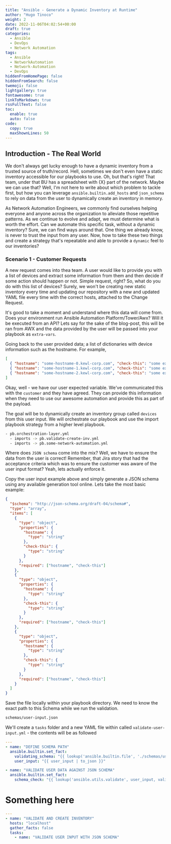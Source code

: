```yaml
---
title: "Ansible - Generate a Dynamic Inventory at Runtime"
author: "Hugo Tinoco"
weight: 2
date: 2022-11-06T04:02:54+00:00
draft: true
categories:
  - Ansible
  - DevOps
  - Network Automation
tags:
  - Ansible
  - NetworkAutomation
  - Network-Automation
  - DevOps
hiddenFromHomePage: false
hiddenFromSearch: false
twemoji: false
lightgallery: true
fontawesome: true
linkToMarkdown: true
rssFullText: false
toc:
  enable: true
  auto: false
code:
  copy: true
  maxShownLines: 50
---
```


## Introduction - The Real World

We don't always get lucky enough to have a dynamic inventory from a trusted source of truth/record. Hell, sometimes we don't even have a static inventory accessible for our playbooks to use. Oh, but that's right! That team, under that BU has a spreadsheet with {X} part of the network. Maybe we can use that? Well, I'm not here to write about which problem to tackle first, but how you can leverage `ansible.builtin.add_hosts` and `json_schema` to rely on data from the user to dynamically create an inventory in memory.

As Network Automation Engineers, we commonly find ourselves helping everyone and anyone across the organization to alleviate those repetitive patterns. As we continue to evolve and adapt, we must determine what is worth the effort. Can we automate this specific task, without a dynamic inventory? Sure, we can find ways around that. One thing we already know, is never to trust the input from any user. Now, how to take these two things and create a strategy that's repeatable and able to provide a `dynamic` feel to our inventories?

### Scenario 1 - Customer Requests

A new request comes into thea team. A user would like to provide you with a list of devices and extract some information from them and then decide if some action should happen or not. Simple request, right? So, what do you do with this list of devices? Surely, we won't be creating new static inventory every time and updating our repository with a new and updated YAML file every time with the correct hosts, attached to the Change Request.

It's good to take a moment and understand where this data will come from. Does your environment run Ansible Automation Platform/Tower/Awx? Will it be executed from an API? Lets say for the sake of the blog-post, this will be ran from AWX and the data provided by the user will be passed into your playbook as `extra-vars`.

Going back to the user provided data; a list of dictionaries with device information such as the hostname. For example,

```json
[
  { "hostname": "some-hostname-0.kewl-corp.com", "check-this": "some expected value" },
  { "hostname": "some-hostname-1.kewl-corp.com", "check-this": "some expected value" },
  { "hostname": "some-hostname-2.kewl-corp.com", "check-this": "some expected value" }
]
```

Okay, well - we have our user expected variable. We've communicated this with the `customer` and they have agreed. They can provide this information when they need to use our awesome automation and provide this as part of the payload.

The goal will be to dynamically create an inventory group called `devices` from this user input. We will orchestrate our playbook and use the import playbook strategy from a higher level playbook.

```bash
- pb.orchestration-layer.yml
  - imports -> pb.validate-create-inv.yml
  - imports -> pb.some-network-automation.yml
```

Where does `JSON schema` come into the mix? Well, we have to ensure the data from the user is correct! Remember, that Jira story that had the acceptance criteria which was to ensure the customer was aware of the user input format? Yeah, lets actually enforce it.

Copy the user input example above and simply generate a JSON schema using any available generation tool online. Lets take the most basic example:

```json
{
  "$schema": "http://json-schema.org/draft-04/schema#",
  "type": "array",
  "items": [
    {
      "type": "object",
      "properties": {
        "hostname": {
          "type": "string"
        },
        "check-this": {
          "type": "string"
        }
      },
      "required": ["hostname", "check-this"]
    },
    {
      "type": "object",
      "properties": {
        "hostname": {
          "type": "string"
        },
        "check-this": {
          "type": "string"
        }
      },
      "required": ["hostname", "check-this"]
    },
    {
      "type": "object",
      "properties": {
        "hostname": {
          "type": "string"
        },
        "check-this": {
          "type": "string"
        }
      },
      "required": ["hostname", "check-this"]
    }
  ]
}
```

Save the file locally within your playbook directory. We need to know the exact path to this Schema while we run the validation.

```bash
schemas/user-input.json
```

We'll create a `tasks` folder and a new YAML file within called `validate-user-input.yml` - the contents will be as followed

```yaml
---
- name: "DEFINE SCHEMA PATH"
  ansible.builtin.set_fact:
    validating_schema: "{{ lookup('ansible.builtin.file', './schemas/user-input.json')}}"
    user_input: "{{ user_input | to_json }}"

- name: "VALIDATE USER DATA AGAINST JSON SCHEMA"
  ansible.builtin.set_fact:
    schema_check: "{{ lookup('ansible.utils.validate', user_input, validating_schema, engine='ansible.utils.jsonschema' }}"
```

# Something here

```yaml
---
- name: "VALIDATE AND CREATE INVENTORY"
  hosts: "localhost"
  gather_facts: false
  tasks:
    - name: "VALIDATE USER INPUT WITH JSON SCHEMA"
```
